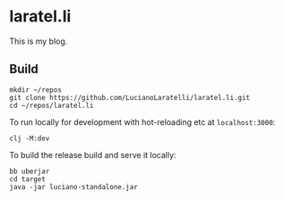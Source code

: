 # laratel.li

This is my blog.

## Build

```shell
mkdir ~/repos
git clone https://github.com/LucianoLaratelli/laratel.li.git
cd ~/repos/laratel.li
```

To run locally for development with hot-reloading etc at `localhost:3000`:

```shell
clj -M:dev
```

To build the release build and serve it locally:

```shell
bb uberjar
cd target
java -jar luciano-standalone.jar
```
